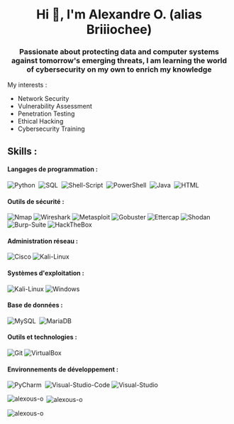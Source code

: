 <h1 align="center">Hi 👋, I'm Alexandre O. (alias Briiiochee)</h1>
<h3 align="center">Passionate about protecting data and computer systems against tomorrow's emerging threats, I am learning the world of cybersecurity on my own to enrich my knowledge</h3>


My interests :

- Network Security
- Vulnerability Assessment
- Penetration Testing
- Ethical Hacking
- Cybersecurity Training

## Skills :

#### Langages de programmation :
![Python](https://img.shields.io/badge/Python-3776AB?style=for-the-badge&logo=python&logoColor=white)&nbsp;
![SQL](https://img.shields.io/badge/SQL-316192?style=for-the-badge&logo=postgresql&logoColor=white)&nbsp;
![Shell-Script](https://img.shields.io/badge/Shell_Script-121011?style=for-the-badge&logo=gnu-bash&logoColor=white)&nbsp;
![PowerShell](https://img.shields.io/badge/PowerShell-5391FE?style=for-the-badge&logo=powershell&logoColor=white)&nbsp;
![Java](https://img.shields.io/badge/Java-ED8B00?style=for-the-badge&logo=java&logoColor=white)&nbsp;
![HTML](https://img.shields.io/badge/HTML-E34F26?style=for-the-badge&logo=html5&logoColor=white)

#### Outils de sécurité :
![Nmap](https://img.shields.io/badge/Nmap-0A0A0A?style=for-the-badge&logo=nmap&logoColor=white)
![Wireshark](https://img.shields.io/badge/Wireshark-1679A7?style=for-the-badge&logo=wireshark&logoColor=white)
![Metasploit](https://img.shields.io/badge/Metasploit-049C9C?style=for-the-badge&logo=metasploit&logoColor=white)
![Gobuster](https://img.shields.io/badge/Gobuster-000000?style=for-the-badge&logo=gnu-bash&logoColor=white)
![Ettercap](https://img.shields.io/badge/Ettercap-000000?style=for-the-badge&logo=ettercap&logoColor=white)
![Shodan](https://img.shields.io/badge/Shodan-000000?style=for-the-badge&logo=shodan&logoColor=white)
![Burp-Suite](https://img.shields.io/badge/Burp_Suite-FF6600?style=for-the-badge&logo=burp-suite&logoColor=white)
![HackTheBox](https://img.shields.io/badge/HackTheBox-111927?style=for-the-badge&logo=Hack%20The%20Box&logoColor=9FEF00)

#### Administration réseau :
![Cisco](https://img.shields.io/badge/Cisco-1BA0D7?style=for-the-badge&logo=cisco&logoColor=white)
![Kali-Linux](https://img.shields.io/badge/Kali_Linux-557C94?style=for-the-badge&logo=linux&logoColor=white)

#### Systèmes d'exploitation :
![Kali-Linux](https://img.shields.io/badge/Kali_Linux-557C94?style=for-the-badge&logo=linux&logoColor=white)
![Windows](https://img.shields.io/badge/Windows-0078D6?style=for-the-badge&logo=windows&logoColor=white)

#### Base de données :
![MySQL](https://img.shields.io/badge/MySQL-00000F?style=for-the-badge&logo=mysql&logoColor=white)&nbsp;
![MariaDB](https://img.shields.io/badge/MariaDB-003545?style=for-the-badge&logo=mariadb&logoColor=white)

#### Outils et technologies :
![Git](https://img.shields.io/badge/Git-F05032?style=for-the-badge&logo=git&logoColor=white)
![VirtualBox](https://img.shields.io/badge/VirtualBox-183A61?style=for-the-badge&logo=virtualbox&logoColor=white)

#### Environnements de développement :
![PyCharm](https://img.shields.io/badge/PyCharm-000000?style=for-the-badge&logo=pycharm&logoColor=white)&nbsp;
![Visual-Studio-Code](https://img.shields.io/badge/Visual_Studio_Code-007ACC?style=for-the-badge&logo=visual-studio-code&logoColor=white)
![Visual-Studio](https://img.shields.io/badge/Visual_Studio-5C2D91?style=for-the-badge&logo=visual%20studio&logoColor=white)




<p><img align="left" src="https://github-readme-stats.vercel.app/api/top-langs?username=alexous-o&show_icons=true&locale=en&layout=compact&bg_color=141321" alt="alexous-o"/></p>

<p>&nbsp;<img align="center" src="https://github-readme-stats.vercel.app/api?username=alexous-o&show_icons=true&locale=en&bg_color=141321" alt="alexous-o"/></p>

<p><img align="center" src="https://github-readme-streak-stats.herokuapp.com/?user=alexous-o&background=141321" alt="alexous-o"/></p>


